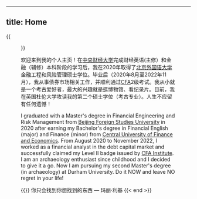 
---
title: Home
---

{{<figure src="https://hellenshengfy.github.io/Cover pic.jpg" title="2018年摄于庞贝古城 " width="450">}}

欢迎来到我的个人主页！在[中央财经大学](http://en.cufe.edu.cn/)完成财经英语(主修）和金融（辅修）本科阶段的学习后，我在2020年取得了[北京外国语大学](http://en.bfsu.edu.cn/)金融工程和风险管理硕士学位。毕业后（2020年8月至2022年11月），我从事债券市场相关工作，并顺利通过[CFA](https://www.cfainstitute.org/)2级考试。我从小就是一个考古爱好者，最大的兴趣就是逛博物馆、看纪录片。目前，我在英国杜伦大学攻读我的第二个硕士学位（考古专业）。人生不应留有任何遗憾！
  
I graduated with a Master's degree in Financial Engineering and Risk Management from [Beijing Foreign Studies University](http://en.bfsu.edu.cn/) in 2020 after earning my Bachelor's degree in Financial English (major) and Finance (minor) from [Central University of Finance and Economics](http://en.cufe.edu.cn/). From August 2020 to November 2022, I worked as a financial analyst in the debt capital market and successfully claimed my Level II badge issued by [CFA Institute](https://www.cfainstitute.org/). I am an archaeology enthusiast since childhood and I decided to give it a go. Now I am pursuing my second Master's degree (in archaeology) at Durham University. Do it NOW and leave NO regret in your life! 



{{<block class="reminder" >}}
你只会找到你想找到的东西 — 玛丽·利基
{{< end >}}






